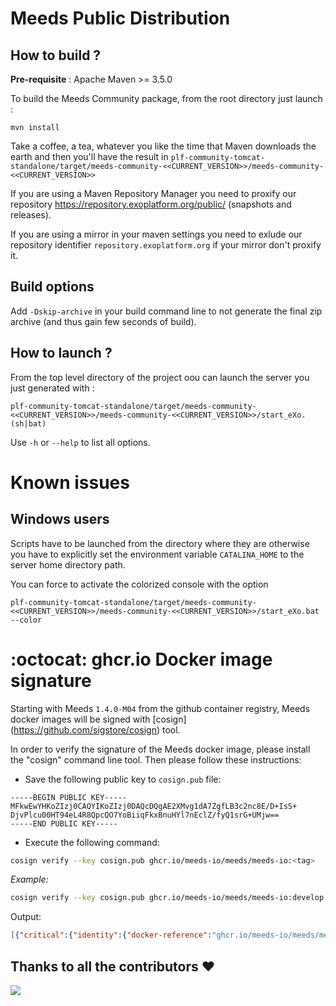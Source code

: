 Meeds Public Distribution
=========================

How to build ?
--------------

**Pre-requisite** : Apache Maven >= 3.5.0

To build the Meeds Community package, from the root directory just launch :

    mvn install

Take a coffee, a tea, whatever you like the time that Maven downloads the earth and then you'll have the result in `plf-community-tomcat-standalone/target/meeds-community-<<CURRENT_VERSION>>/meeds-community-<<CURRENT_VERSION>>`

If you are using a Maven Repository Manager you need to proxify our repository <https://repository.exoplatform.org/public/> (snapshots and releases).

If you are using a mirror in your maven settings you need to exlude our repository identifier `repository.exoplatform.org` if your mirror don't proxify it.

Build options
-------------

Add `-Dskip-archive` in your build command line to not generate the final zip archive (and thus gain few seconds of build).

How to launch ?
---------------

From the top level directory of the project oou can launch the server you just generated with :

    plf-community-tomcat-standalone/target/meeds-community-<<CURRENT_VERSION>>/meeds-community-<<CURRENT_VERSION>>/start_eXo.(sh|bat)

Use `-h` or `--help` to list all options.

Known issues
============

Windows users
-------------

Scripts have to be launched from the directory where they are otherwise you have to explicitly set the environment variable `CATALINA_HOME` to the server home directory path.

You can force to activate the colorized console with the option 

    plf-community-tomcat-standalone/target/meeds-community-<<CURRENT_VERSION>>/meeds-community-<<CURRENT_VERSION>>/start_eXo.bat --color
    
:octocat: ghcr.io Docker image signature
========================================

Starting with Meeds `1.4.0-M04` from the github container registry, Meeds docker images will be signed with [cosign] (https://github.com/sigstore/cosign) tool.

In order to verify the signature of the Meeds docker image, please install the "cosign" command line tool. Then please follow these instructions:

- Save the following public key to `cosign.pub` file:
```gpg
-----BEGIN PUBLIC KEY-----
MFkwEwYHKoZIzj0CAQYIKoZIzj0DAQcDQgAE2XMvg1dA7ZgfLB3c2nc8E/D+IsS+
DjvPlcu00HT94eL4R8QpcQO7YoBiiqFkxBnuHYl7nEclZ/fyQ1srG+UMjw==
-----END PUBLIC KEY-----
```
- Execute the following command:
```bash
cosign verify --key cosign.pub ghcr.io/meeds-io/meeds/meeds-io:<tag>
```
*Example:*
```bash
cosign verify --key cosign.pub ghcr.io/meeds-io/meeds/meeds-io:develop
```
  Output:
```json
[{"critical":{"identity":{"docker-reference":"ghcr.io/meeds-io/meeds/meeds-io"},"image":{"docker-manifest-digest":"sha256:da29f98a3000ae5232ceb2502ce2ae10903969c762b1d3d4e43a8b7104b87888"},"type":"cosign container image signature"},"optional":null}]
```

## Thanks to all the contributors ❤️
<a href = "https://github.com/Meeds-io/meeds/graphs/contributors">
  <img src = "https://contrib.rocks/image?repo=Meeds-io/meeds"/>
</a>
